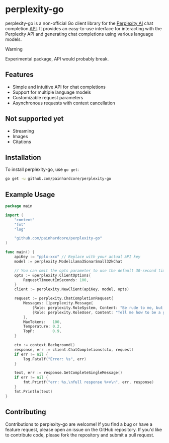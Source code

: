 # perplexity-go

perplexity-go is a non-official Go client library for the [Perplexity AI](https://www.perplexity.ai/) chat completion [API](https://docs.perplexity.ai/reference/post_chat_completions). It provides an easy-to-use interface for interacting with the Perplexity API and generating chat completions using various language models.

> [!WARNING]
> Experimental package, API would probably break.

## Features

- Simple and intuitive API for chat completions
- Support for multiple language models
- Customizable request parameters
- Asynchronous requests with context cancellation

## Not supported yet

- Streaming
- Images
- Citations

## Installation

To install perplexity-go, use `go get`:

```bash
go get -u github.com/painhardcore/perplexity-go
```

## Example Usage
```go
package main

import (
	"context"
	"fmt"
	"log"

	"github.com/painhardcore/perplexity-go"
)

func main() {
	apiKey := "pplx-xxx" // Replace with your actual API key
	model := perplexity.ModelLlama3SonarSmall32kChat

	// You can omit the opts parameter to use the default 30-second timeout
	opts := &perplexity.ClientOptions{
		RequestTimeoutInSeconds: 100,
    }
	client := perplexity.NewClient(apiKey, model, opts)

	request := perplexity.ChatCompletionRequest{
		Messages: []perplexity.Message{
			{Role: perplexity.RoleSystem, Content: "Be rude to me, but respect me"},
			{Role: perplexity.RoleUser, Content: "Tell me how to be a good dev and solve all tickets in my sprints"},
		},
		MaxTokens:   100,
		Temperature: 0.2,
		TopP:        0.9,
	}

	ctx := context.Background()
	response, err := client.ChatCompletions(ctx, request)
	if err != nil {
		log.Fatalf("Error: %s", err)
	}

	text, err := response.GetCompleteSingleMessage()
	if err != nil {
		fmt.Printf("err: %s,\nfull response %+v\n", err, response)
	}
	fmt.Println(text)
}
```

## Contributing

Contributions to perplexity-go are welcome! If you find a bug or have a feature request, please open an issue on the GitHub repository. If you'd like to contribute code, please fork the repository and submit a pull request.
